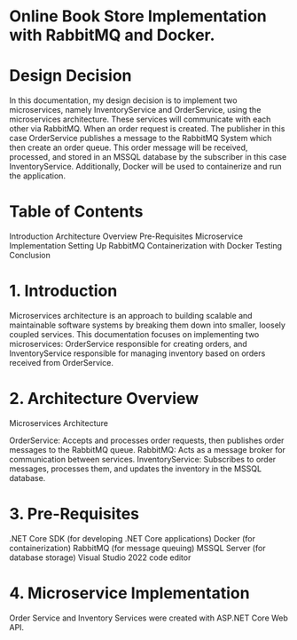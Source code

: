 # Online Book Store Implementation with RabbitMQ and Docker.

# Design Decision
In this documentation, my design decision is to implement two microservices, namely InventoryService and OrderService, using the microservices architecture. These services will communicate with each other via RabbitMQ. When an order request is created. The publisher in this case OrderService publishes a message to the RabbitMQ System which then create an order queue. This order message will be received, processed, and stored in an MSSQL database by the subscriber in this case InventoryService. Additionally, Docker will be used to containerize and run the application.

# Table of Contents
Introduction
Architecture Overview
Pre-Requisites
Microservice Implementation
Setting Up RabbitMQ
Containerization with Docker
Testing
Conclusion

# 1. Introduction
Microservices architecture is an approach to building scalable and maintainable software systems by breaking them down into smaller, loosely coupled services. This documentation focuses on implementing two microservices: OrderService responsible for creating orders, and InventoryService responsible for managing inventory based on orders received from OrderService.

# 2. Architecture Overview
Microservices Architecture

OrderService: Accepts and processes order requests, then publishes order messages to the RabbitMQ queue.
RabbitMQ: Acts as a message broker for communication between services.
InventoryService: Subscribes to order messages, processes them, and updates the inventory in the MSSQL database.

# 3. Pre-Requisites
.NET Core SDK (for developing .NET Core applications)
Docker (for containerization)
RabbitMQ (for message queuing)
MSSQL Server (for database storage)
Visual Studio 2022 code editor

# 4. Microservice Implementation
Order Service and Inventory Services were created with ASP.NET Core Web API.



